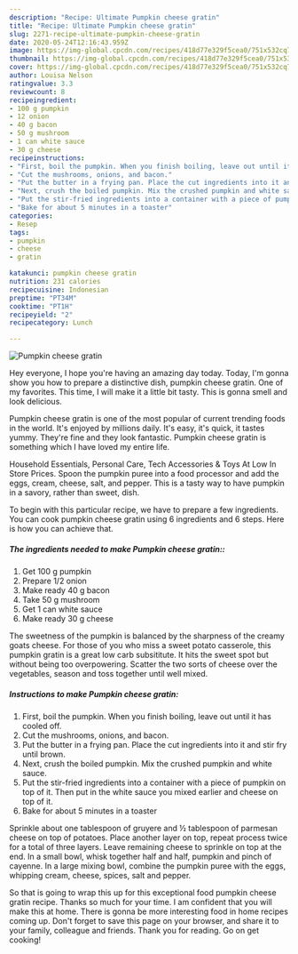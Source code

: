 ```yaml
---
description: "Recipe: Ultimate Pumpkin cheese gratin"
title: "Recipe: Ultimate Pumpkin cheese gratin"
slug: 2271-recipe-ultimate-pumpkin-cheese-gratin
date: 2020-05-24T12:16:43.959Z
image: https://img-global.cpcdn.com/recipes/418d77e329f5cea0/751x532cq70/pumpkin-cheese-gratin-recipe-main-photo.jpg
thumbnail: https://img-global.cpcdn.com/recipes/418d77e329f5cea0/751x532cq70/pumpkin-cheese-gratin-recipe-main-photo.jpg
cover: https://img-global.cpcdn.com/recipes/418d77e329f5cea0/751x532cq70/pumpkin-cheese-gratin-recipe-main-photo.jpg
author: Louisa Nelson
ratingvalue: 3.3
reviewcount: 8
recipeingredient:
- 100 g pumpkin
- 12 onion
- 40 g bacon
- 50 g mushroom
- 1 can white sauce
- 30 g cheese
recipeinstructions:
- "First, boil the pumpkin. When you finish boiling, leave out until it has cooled off."
- "Cut the mushrooms, onions, and bacon."
- "Put the butter in a frying pan. Place the cut ingredients into it and stir fry until brown."
- "Next, crush the boiled pumpkin. Mix the crushed pumpkin and white sauce."
- "Put the stir-fried ingredients into a container with a piece of pumpkin on top of it. Then put in the white sauce you mixed earlier and cheese on top of it."
- "Bake for about 5 minutes in a toaster"
categories:
- Resep
tags:
- pumpkin
- cheese
- gratin

katakunci: pumpkin cheese gratin
nutrition: 231 calories
recipecuisine: Indonesian
preptime: "PT34M"
cooktime: "PT1H"
recipeyield: "2"
recipecategory: Lunch

---
```



![Pumpkin cheese gratin](https://img-global.cpcdn.com/recipes/418d77e329f5cea0/751x532cq70/pumpkin-cheese-gratin-recipe-main-photo.jpg)

Hey everyone, I hope you're having an amazing day today. Today, I'm gonna show you how to prepare a distinctive dish, pumpkin cheese gratin. One of my favorites. This time, I will make it a little bit tasty. This is gonna smell and look delicious.

Pumpkin cheese gratin is one of the most popular of current trending foods in the world. It's enjoyed by millions daily. It's easy, it's quick, it tastes yummy. They're fine and they look fantastic. Pumpkin cheese gratin is something which I have loved my entire life.

Household Essentials, Personal Care, Tech Accessories &amp; Toys At Low In Store Prices. Spoon the pumpkin puree into a food processor and add the eggs, cream, cheese, salt, and pepper. This is a tasty way to have pumpkin in a savory, rather than sweet, dish.


To begin with this particular recipe, we have to prepare a few ingredients. You can cook pumpkin cheese gratin using 6 ingredients and 6 steps. Here is how you can achieve that.

##### The ingredients needed to make Pumpkin cheese gratin::

1. Get 100 g pumpkin
1. Prepare 1/2 onion
1. Make ready 40 g bacon
1. Take 50 g mushroom
1. Get 1 can white sauce
1. Make ready 30 g cheese


The sweetness of the pumpkin is balanced by the sharpness of the creamy goats cheese. For those of you who miss a sweet potato casserole, this pumpkin gratin is a great low carb subsititute. It hits the sweet spot but without being too overpowering. Scatter the two sorts of cheese over the vegetables, season and toss together until well mixed. 

##### Instructions to make Pumpkin cheese gratin:

1. First, boil the pumpkin. When you finish boiling, leave out until it has cooled off.
1. Cut the mushrooms, onions, and bacon.
1. Put the butter in a frying pan. Place the cut ingredients into it and stir fry until brown.
1. Next, crush the boiled pumpkin. Mix the crushed pumpkin and white sauce.
1. Put the stir-fried ingredients into a container with a piece of pumpkin on top of it. Then put in the white sauce you mixed earlier and cheese on top of it.
1. Bake for about 5 minutes in a toaster


Sprinkle about one tablespoon of gruyere and ½ tablespoon of parmesan cheese on top of potatoes. Place another layer on top, repeat process twice for a total of three layers. Leave remaining cheese to sprinkle on top at the end. In a small bowl, whisk together half and half, pumpkin and pinch of cayenne. In a large mixing bowl, combine the pumpkin puree with the eggs, whipping cream, cheese, spices, salt and pepper. 

So that is going to wrap this up for this exceptional food pumpkin cheese gratin recipe. Thanks so much for your time. I am confident that you will make this at home. There is gonna be more interesting food in home recipes coming up. Don't forget to save this page on your browser, and share it to your family, colleague and friends. Thank you for reading. Go on get cooking!
